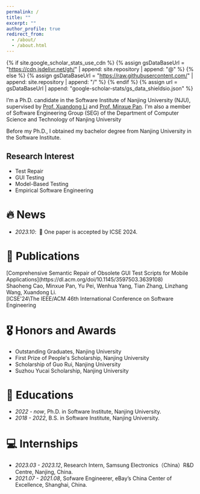 ```yaml
---
permalink: /
title: ""
excerpt: ""
author_profile: true
redirect_from: 
  - /about/
  - /about.html
---
```


{% if site.google_scholar_stats_use_cdn %}
{% assign gsDataBaseUrl = "https://cdn.jsdelivr.net/gh/" | append: site.repository | append: "@" %}
{% else %}
{% assign gsDataBaseUrl = "https://raw.githubusercontent.com/" | append: site.repository | append: "/" %}
{% endif %}
{% assign url = gsDataBaseUrl | append: "google-scholar-stats/gs_data_shieldsio.json" %}

<span class='anchor' id='about-me'></span>

I’m a Ph.D. candidate in the Software Institute of Nanjing University (NJU), supervised by [Prof. Xuandong Li](https://cs.nju.edu.cn/lixuandong/index.htm) and [Prof. Minxue Pan](https://minxuepan.github.io/). I'm also a member of Software Engineering Group (SEG) of the Department of Computer Science and Technology of Nanjing University

Before my Ph.D., I obtained my bachelor degree from Nanjing University in the Software Institute.

<h2>Research Interest</h2>
<ul>
  <li>Test Repair</li>
  <li>GUI Testing</li>
  <li>Model-Based Testing</li>
  <li>Empirical Software Engineering</li>
</ul>



# 🔥 News
- *2023.10*: &nbsp;🎉 One paper is accepted by ICSE 2024.

# 📝 Publications 

<div>
  <div class="paper_title">[Comprehensive Semantic Repair of Obsolete GUI Test Scripts for Mobile Applications](https://dl.acm.org/doi/10.1145/3597503.3639108)</div>
  <div class="paper_authors"><span class="author-emphasis">Shaoheng Cao</span>, Minxue Pan, Yu Pei, Wenhua Yang, Tian Zhang, Linzhang Wang, Xuandong Li.</div>
  <div class="paper_presenter">&#91;ICSE'24&#92;The IEEE/ACM 46th International Conference on Software Engineering</div>
 </div> 

# 🎖 Honors and Awards
- Outstanding Graduates, Nanjing University
- First Prize of People's Scholarship, Nanjing University
- Scholarship of Guo Rui, Nanjing University
- Suzhou Yucai Scholarship, Nanjing University

# 📖 Educations
- *2022 - now*, Ph.D. in Software Institute, Nanjing University.
- *2018 - 2022*, B.S. in Software Institute, Nanjing University. 

# 💻 Internships
- *2023.03 - 2023.12*, Research Intern, Samsung Electronics（China）R&D Centre, Nanjing, China.
- *2021.07 - 2021.08*, Sofware Engineerer, eBay’s China Center of Excellence, Shanghai, China.
